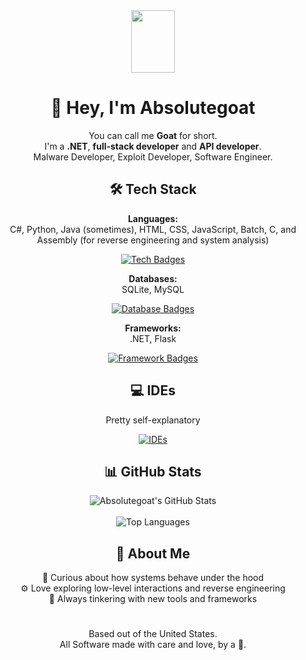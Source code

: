 <div align="center">

<img src="https://media.tenor.com/Se3Lr2o1b-YAAAAi/deltarune-ralsei.gif" style="height: 100px; width: 70px;"/>

# 👋 Hey, I'm Absolutegoat  
You can call me **Goat** for short.  
I'm a **.NET**, **full-stack developer** and **API developer**.
</br>
Malware Developer, Exploit Developer, Software Engineer.

## 🛠️ Tech Stack  
**Languages:**  
C#, Python, Java (sometimes), HTML, CSS, JavaScript, Batch, C, and Assembly (for reverse engineering and system analysis)  

[![Tech Badges](https://skillicons.dev/icons?i=py,cs,c,java,html,css,js,windows)](https://github.com/absolutegoaat)

**Databases:**  
SQLite, MySQL  

[![Database Badges](https://skillicons.dev/icons?i=mysql,sqlite)](https://github.com/absolutegoaat)

**Frameworks:**  
.NET, Flask

[![Framework Badges](https://skillicons.dev/icons?i=dotnet,flask)](https://github.com/absolutegoaat)

## 💻 IDEs  
Pretty self-explanatory 
</br>

[![IDEs](https://skillicons.dev/icons?i=visualstudio,vscode)](https://skillicons.dev)

## 📊 GitHub Stats  
![Absolutegoat's GitHub Stats](https://github-readme-stats.vercel.app/api?username=absolutegoat&show_icons=true&theme=dark)  
</br>
![Top Languages](https://github-readme-stats.vercel.app/api/top-langs/?username=absolutegoaat&size_weight=0.5&count_weight=0.5&theme=dark&layout=pie)

## 🧠 About Me  
🧩 Curious about how systems behave under the hood  
⚙️ Love exploring low-level interactions and reverse engineering  
🐐 Always tinkering with new tools and frameworks  
#

Based out of the United States.
</br>
All Software made with care and love, by a 🐐.

</div>
